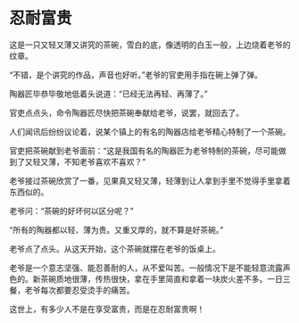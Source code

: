 # 忍耐富贵

这是一只又轻又薄又讲究的茶碗，雪白的底，像透明的白玉一般，上边烧着老爷的纹章。 

“不错，是个讲究的作品，声音也好听。”老爷的官吏用手指在碗上弹了弹。 

陶器匠毕恭毕敬地低着头说道：“已经无法再轻、再薄了。” 

官吏点点头，命令陶器匠尽快把茶碗奉献给老爷，说罢，就回去了。 

人们闻讯后纷纷议论着，说某个镇上的有名的陶器店给老爷精心特制了一个茶碗。 

官吏把茶碗献到老爷面前：“这是我国有名的陶器匠为老爷特制的茶碗，尽可能做到了又轻又薄，不知老爷喜欢不喜欢？” 

老爷接过茶碗欣赏了一番，见果真又轻又薄，轻薄到让人拿到手里不觉得手里拿着东西似的。 

老爷问：“茶碗的好坏何以区分呢？” 

“所有的陶器都以轻、薄为贵。又重又厚的，就不算是好茶碗。” 

老爷点了点头。从这天开始，这个茶碗就摆在老爷的饭桌上。 

老爷是一个意志坚强、能忍善耐的人，从不爱叫苦。一般情况下是不能轻意流露声色的。新茶碗质地很薄，传热很快，拿在手里简直和拿着一块炭火差不多。一日三餐，老爷每次都要忍受烫手的痛苦。 

这世上，有多少人不是在享受富贵，而是在忍耐富贵啊！
